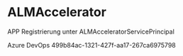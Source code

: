# ALMAccelerator

APP Registrierung unter ALMAcceleratorServicePrincipal

Azure DevOps
499b84ac-1321-427f-aa17-267ca6975798

